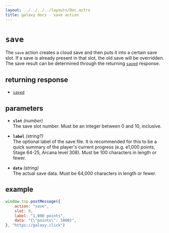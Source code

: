 ```yaml
---
layout: ../../../../layouts/Doc.astro
title: galaxy docs - save action
---
```



# `save`

The `save` action creates a cloud save and then puts it into a certain save slot. If a save is already present in that slot, the old save will be overridden. The save result can be determined through the returning [`saved`](/docs/dev/responses/saved) response.

## returning response

- [`saved`](/docs/dev/responses/saved)

## parameters

- **`slot`** *(number)*  
  The save slot number. Must be an integer between 0 and 10, inclusive.

- **`label`** *(string?)*  
  The optional label of the save file. It is recommended for this to be a quick summary of the player's current progress (e.g. e1,000 points, Stage 64-25, Arcana level 308). Must be 100 characters in length or fewer.

- **`data`** *(string)*  
  The actual save data. Must be 64,000 characters in length or fewer.

## example

```js
window.top.postMessage({
	action: "save",
	slot: 0,
	label: "1,000 points",
	data: "{\"points\": 1000}",
}, "https://galaxy.click")
```

